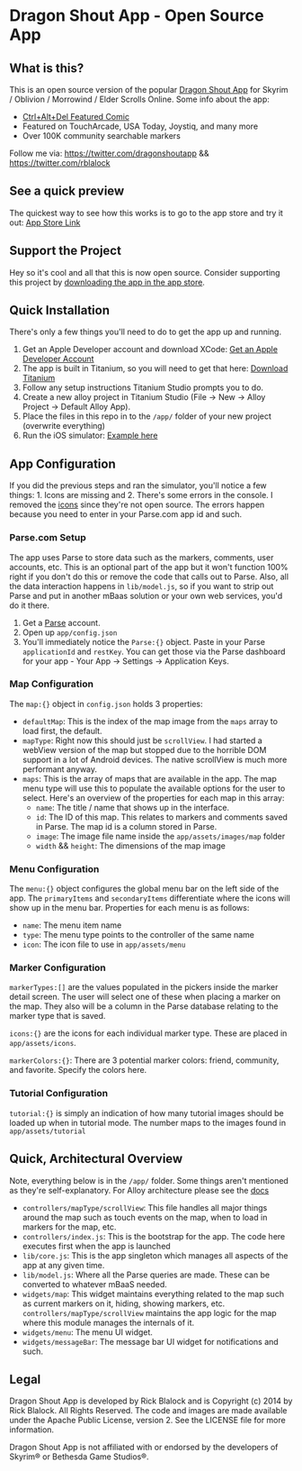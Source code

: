 # Dragon Shout App - Open Source App

## What is this?

This is an open source version of the popular [Dragon Shout App](https://itunes.apple.com/us/app/dragon-shout-app-2/id690208182?ls=1&mt=8)
for Skyrim / Oblivion / Morrowind / Elder Scrolls Online.  Some info about the app:

- [Ctrl+Alt+Del Featured Comic](https://cad-comic.com/comic/staying-connected/)
- Featured on TouchArcade, USA Today, Joystiq, and many more
- Over 100K community searchable markers

Follow me via:
https://twitter.com/dragonshoutapp && https://twitter.com/rblalock

## See a quick preview

The quickest way to see how this works is to go to the app store and try it out:
[App Store Link](https://itunes.apple.com/us/app/dragon-shout-app-2/id690208182?ls=1&mt=8)

## Support the Project

Hey so it's cool and all that this is now open source.  Consider supporting this project by [downloading the app in the app store](https://itunes.apple.com/us/app/dragon-shout-app-2/id690208182?ls=1&mt=8).

## Quick Installation

There's only a few things you'll need to do to get the app up and running.

1.  Get an Apple Developer account and download XCode: [Get an Apple Developer Account](developer.apple.com)
2.  The app is built in Titanium, so you will need to get that here: [Download Titanium](http://www.appcelerator.com/developers/)
3.  Follow any setup instructions Titanium Studio prompts you to do.
4.  Create a new alloy project in Titanium Studio (File -> New -> Alloy Project -> Default Alloy App).
5.  Place the files in this repo in to the `/app/` folder of your new project (overwrite everything)
5.  Run the iOS simulator: [Example here](https://wiki.appcelerator.org/display/tis/Getting+Started+with+Titanium+Studio#GettingStartedwithTitaniumStudio-Runningyourapplication)

## App Configuration

If you did the previous steps and ran the simulator, you'll notice a few things: 1. Icons are missing
and 2. There's some errors in the console.  I removed the [icons](http://www.glyphish.com/) since they're not open source.
The errors happen because you need to enter in your Parse.com app id and such.

### Parse.com Setup

The app uses Parse to store data such as the markers, comments, user accounts, etc.  This is an optional part of the
app but it won't function 100% right if you don't do this or remove the code that calls out to Parse.
Also, all the data interaction happens in `lib/model.js`,
so if you want to strip out Parse and put in another mBaas solution or your own web services, you'd do it there.

1.  Get a [Parse](http://parse.com) account.
2.  Open up `app/config.json`
3.  You'll immediately notice the `Parse:{}` object.  Paste in your Parse `applicationId` and `restKey`.
You can get those via the Parse dashboard for your app - Your App -> Settings -> Application Keys.

### Map Configuration

The `map:{}` object in `config.json` holds 3 properties:

- `defaultMap`: This is the index of the map image from the `maps` array to load first, the default.
- `mapType`: Right now this should just be `scrollView`.  I had started a webView version of the map but stopped
due to the horrible DOM support in a lot of Android devices.  The native scrollView is much more performant
anyway.
- `maps`: This is the array of maps that are available in the app.  The map menu type will use this to populate the
available options for the user to select.  Here's an overview of the properties for each map in this array:
	- `name`: The title / name that shows up in the interface.
	- `id`: The ID of this map.  This relates to markers and comments saved in Parse.  The map id is a column
	stored in Parse.
	- `image`: The image file name inside the `app/assets/images/map` folder
	- `width` && `height`: The dimensions of the map image

### Menu Configuration

The `menu:{}` object configures the global menu bar on the left side of the app.  The `primaryItems` and `secondaryItems`
differentiate where the icons will show up in the menu bar.  Properties for each menu is as follows:

- `name`: The menu item name
- `type`: The menu type points to the controller of the same name
- `icon`: The icon file to use in `app/assets/menu`

### Marker Configuration
`markerTypes:[]` are the values populated in the pickers inside the marker detail screen.  The user will select one
of these when placing a marker on the map.  They also will be a column in the Parse database relating to the marker
type that is saved.

`icons:{}` are the icons for each individual marker type.  These are placed in `app/assets/icons`.

`markerColors:{}`: There are 3 potential marker colors: friend, community, and favorite.  Specify the colors here.

### Tutorial Configuration
`tutorial:{}` is simply an indication of how many tutorial images should be loaded up when in tutorial mode.  The number
maps to the images found in `app/assets/tutorial`

## Quick, Architectural Overview

Note, everything below is in the `/app/` folder.  Some things aren't mentioned
as they're self-explanatory.  For Alloy architecture please
see the [docs](http://docs.appcelerator.com/titanium/latest/#!/guide/Alloy_Concepts)

- `controllers/mapType/scrollView`: This file handles all major things around the map such as touch events on the map,
when to load in markers for the map, etc.
- `controllers/index.js`: This is the bootstrap for the app.  The code here executes first when the app is launched
- `lib/core.js`: This is the app singleton which manages all aspects of the app at any given time.
- `lib/model.js`: Where all the Parse queries are made.  These can be converted to whatever mBaaS needed.
- `widgets/map`: This widget maintains everything related to the map such as current markers on it, hiding, showing
markers, etc.  `controllers/mapType/scrollView` maintains the app logic for the map where this module manages the
internals of it.
- `widgets/menu`: The menu UI widget.
- `widgets/messageBar`: The message bar UI widget for notifications and such.

## Legal
Dragon Shout App is developed by Rick Blalock and is Copyright (c) 2014 by Rick Blalock. All Rights Reserved.
The code and images are made available under the Apache Public License, version 2. See the LICENSE file for more information.

Dragon Shout App is not affiliated with or endorsed by the developers of Skyrim® or Bethesda Game Studios®.
